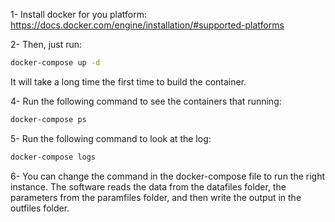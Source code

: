 1- Install docker for you platform: https://docs.docker.com/engine/installation/#supported-platforms

2- Then, just run:
````bash
docker-compose up -d
````
It will take a long time the first time to build the container.

4- Run the following command to see the containers that running:
````bash
docker-compose ps
````

5- Run the following command to look at the log:
````bash
docker-compose logs
````

6- You can change the command in the docker-compose file to run the right instance. The software reads the data from the datafiles folder, the parameters from the paramfiles folder, and then write the output in the outfiles folder.
